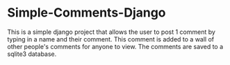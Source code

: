 # Simple-Comments-Django

This is a simple django project that allows the user to post 1 comment by typing in a name and their comment. This comment is added to a wall of other people's comments for anyone to view. The comments are saved to a sqlite3 database.
